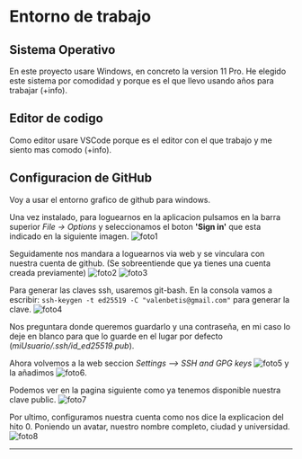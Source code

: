 
# Entorno de trabajo

## Sistema Operativo

En este proyecto usare Windows, en concreto la version 11 Pro. He elegido este	sistema por comodidad y porque es el que llevo usando años para trabajar (+info).
		
## Editor de codigo

Como editor usare VSCode porque es el editor con el que trabajo y me siento mas	comodo (+info).
		
## Configuracion de GitHub
	
Voy a usar el entorno grafico de github para windows.

Una vez instalado, para loguearnos en la aplicacion pulsamos en la barra superior *File -> Options* y seleccionamos el boton **'Sign in'** que esta indicado en la siguiente imagen. ![foto1](imagenes/foto1.png)

Seguidamente nos mandara a loguearnos via web y se vinculara con nuestra cuenta de github. (Se sobreentiende que ya tienes una cuenta creada previamente)
![foto2](imagenes/foto2.png)
![foto3](imagenes/foto3.png)

Para generar las claves ssh, usaremos git-bash. En la consola vamos a escribir:	``ssh-keygen -t ed25519 -C "valenbetis@gmail.com"`` para generar la clave. ![foto4](imagenes/foto4.png)

Nos preguntara donde queremos guardarlo y una contraseña, en mi caso lo deje en blanco para que lo guarde en el lugar por defecto 	(*miUsuario/.ssh/id_ed25519.pub*).
		
		
Ahora volvemos a la web seccion *Settings --> SSH and GPG keys* ![foto5](imagenes/foto5.png) 
y la añadimos ![foto6](imagenes/foto6.png). 

Podemos ver en la pagina siguiente como ya tenemos disponible nuestra clave public. ![foto7](imagenes/foto7.png)

Por ultimo, configuramos nuestra cuenta como nos dice la explicacion del hito 0. Poniendo un avatar, nuestro nombre completo, ciudad y universidad.
![foto8](imagenes/foto8.png)

--------------------------------------------------------------------------------------
		

		
	